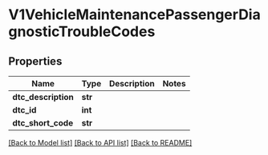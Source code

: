 # V1VehicleMaintenancePassengerDiagnosticTroubleCodes

## Properties
Name | Type | Description | Notes
------------ | ------------- | ------------- | -------------
**dtc_description** | **str** |  | 
**dtc_id** | **int** |  | 
**dtc_short_code** | **str** |  | 

[[Back to Model list]](../README.md#documentation-for-models) [[Back to API list]](../README.md#documentation-for-api-endpoints) [[Back to README]](../README.md)


